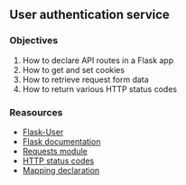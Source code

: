 ## User authentication service

### Objectives
1. How to declare API routes in a Flask app
2. How to get and set cookies
3. How to retrieve request form data
4. How to return various HTTP status codes

### Reasources
- [Flask-User](https://flask-user.readthedocs.io/en/latest/)
- [Flask documentation](https://flask.palletsprojects.com/en/1.1.x/quickstart/)
- [Requests module](https://requests.kennethreitz.org/en/latest/user/quickstart/)
- [HTTP status codes](https://www.w3.org/Protocols/rfc2616/rfc2616-sec10.html)
- [Mapping declaration](https://docs.sqlalchemy.org/en/13/orm/tutorial.html#declare-a-mapping)
